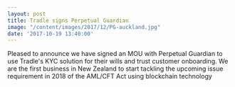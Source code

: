 ```yaml
---
layout: post
title: Tradle signs Perpetual Guardian
image: "/content/images/2017/12/PG-auckland.jpg"
date: '2017-10-19 13:40:00'
---
```


Pleased to announce we have signed an MOU with Perpetual Guardian to use Tradle's KYC solution for their wills and trust customer onboarding.
We are the first business in New Zealand to start tackling the upcoming issue requirement in 2018 of the AML/CFT Act using blockchain technology 